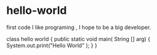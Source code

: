 # hello-world
first code
I like programing , I hope to be a big developer.

class hello world 
{
public static void main( String [] arg)
{
System.out.print("Hello World" );
}
}
